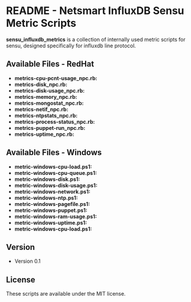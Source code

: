 README - Netsmart InfluxDB Sensu Metric Scripts
======
**sensu_influxdb_metrics** is a collection of internally used metric scripts for sensu, designed specifically for influxdb line protocol.

## Available Files - RedHat
* **metrics-cpu-pcnt-usage_npc.rb:**
* **metrics-disk_npc.rb:**
* **metrics-disk-usage_npc.rb:**
* **metrics-memory_npc.rb:**
* **metrics-mongostat_npc.rb:**
* **metrics-netif_npc.rb:**
* **metrics-ntpstats_npc.rb:**
* **metrics-process-status_npc.rb:**
* **metrics-puppet-run_npc.rb:**
* **metrics-uptime_npc.rb:**

## Available Files - Windows
* **metric-windows-cpu-load.ps1:**
* **metric-windows-cpu-queue.ps1:**
* **metric-windows-disk.ps1:**
* **metric-windows-disk-usage.ps1:**
* **metric-windows-network.ps1:**
* **metric-windows-ntp.ps1:**
* **metric-windows-pagefile.ps1:**
* **metric-windows-puppet.ps1:**
* **metric-windows-ram-usage.ps1:**
* **metric-windows-uptime.ps1:**
* **metric-windows-cpu-load.ps1:**

## Version
* Version 0.1

## License

These scripts are available under the MIT license.